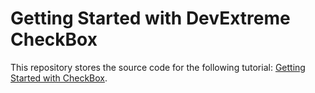 # Getting Started with DevExtreme CheckBox

This repository stores the source code for the following tutorial: [Getting Started with CheckBox](https://js.devexpress.com/Documentation/Guide/UI_Components/CheckBox/Getting_Started_with_CheckBox/).
